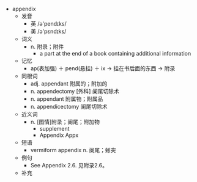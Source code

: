 - appendix
  - 发音
    - 英 /ə'pendɪks/
    - 美 /ə'pɛndɪks/
  - 词义
    - n. 附录；附件
      - a part at the end of a book containing additional information
  - 记忆
    - ap(表加强) ＋ pend(悬挂) ＋ ix → 挂在书后面的东西 → 附录
  - 同根词
    - adj. appendant 附属的；附加的
    - n. appendectomy [外科] 阑尾切除术
    - n. appendant 附属物；附属品
    - n. appendicectomy 阑尾切除术
  - 近义词
    - n. [图情]附录；阑尾；附加物
      - supplement
      - Appendix Appx
  - 短语
    - vermiform appendix n. 阑尾；蚓突
  - 例句
    - See Appendix 2.6. 见附录2.6。
  - 补充